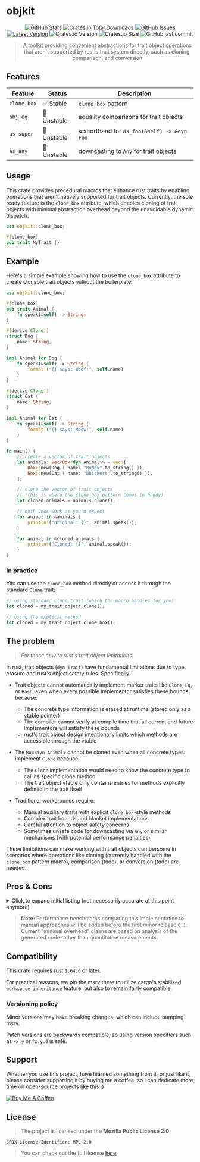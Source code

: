 # objkit

<div align="center" style="text-align: center;">

[![GitHub Stars](https://img.shields.io/github/stars/orgrinrt/objkit.svg)](https://github.com/orgrinrt/objkit/stargazers)
[![Crates.io Total Downloads](https://img.shields.io/crates/d/objkit)](https://crates.io/crates/objkit)
[![GitHub Issues](https://img.shields.io/github/issues/orgrinrt/objkit.svg)](https://github.com/orgrinrt/objkit/issues)
[![Latest Version](https://img.shields.io/badge/version-0.0.2-red.svg?label=latest)](https://github.com/orgrinrt/objkit)
![Crates.io Version](https://img.shields.io/crates/v/objkit?logoSize=auto&color=%23FDC700&link=https%3A%2F%2Fcrates.io%2Fcrates%2Fobjkit)
![Crates.io Size](https://img.shields.io/crates/size/objkit?color=%23C27AFF&link=https%3A%2F%2Fcrates.io%2Fcrates%2Fobjkit)
![GitHub last commit](https://img.shields.io/github/last-commit/orgrinrt/objkit?color=%23009689&link=https%3A%2F%2Fgithub.com%2Forgrinrt%2Fobjkit)

> A toolkit providing convenient abstractions for trait object operations that aren't supported by rust's trait system directly, such as cloning, comparison, and conversion


</div>

## Features

| Feature     | Status      | Description                                 |
|-------------|-------------|---------------------------------------------|
| `clone_box` | ✅ Stable    | `clone_box` pattern                         |
| `obj_eq`    | 🚧 Unstable | equality comparisons for trait objects      |
| `as_super`  | 🚧 Unstable | a shorthand for `as_foo(&self) -> &dyn Foo` |
| `as_any`    | 🚧 Unstable | downcasting to `Any` for trait objects      |

## Usage

This crate provides procedural macros that enhance rust traits by enabling operations that aren't natively supported for trait objects. Currently, the sole ready feature is the
`clone_box` attribute, which enables cloning of trait objects with minimal abstraction overhead beyond the unavoidable dynamic dispatch.

```rust
use objkit::clone_box;

#[clone_box]
pub trait MyTrait {}
```

## Example

Here's a simple example showing how to use the `clone_box` attribute to create clonable trait objects without the boilerplate:

```rust
use objkit::clone_box;

#[clone_box]
pub trait Animal {
    fn speak(&self) -> String;
}

#[derive(Clone)]
struct Dog {
    name: String,
}

impl Animal for Dog {
    fn speak(&self) -> String {
        format!("{} says: Woof!", self.name)
    }
}

#[derive(Clone)]
struct Cat {
    name: String,
}

impl Animal for Cat {
    fn speak(&self) -> String {
        format!("{} says: Meow!", self.name)
    }
}

fn main() {
    // create a vector of trait objects
    let animals: Vec<Box<dyn Animal>> = vec![
        Box::new(Dog { name: "Buddy".to_string() }),
        Box::new(Cat { name: "Whiskers".to_string() }),
    ];

    // clone the vector of trait objects 
    // (this is where the clone_box pattern comes in handy)
    let cloned_animals = animals.clone();

    // both vecs work as you'd expect
    for animal in &animals {
        println!("Original: {}", animal.speak());
    }

    for animal in &cloned_animals {
        println!("Cloned: {}", animal.speak());
    }
}
```

### In practice

You can use the `clone_box` method directly or access it through the standard `Clone` trait:

```rust
// using standard clone trait (which the macro handles for you)
let cloned = my_trait_object.clone();

// using the explicit method
let cloned = my_trait_object.clone_box();
```

## The problem

> *For those new to rust's trait object limitations:*

In rust, trait objects (`dyn Trait`) have fundamental limitations due to type erasure and rust's object safety rules. Specifically:

- Trait objects cannot automatically implement marker traits like `Clone`, `Eq`, or
  `Hash`, even when every possible implementor satisfies these bounds, because:
    - The concrete type information is erased at runtime (stored only as a vtable pointer)
    - The compiler cannot verify at compile time that all current and future implementors will satisfy these bounds
    - rust's trait object design intentionally limits which methods are accessible through the vtable

- The `Box<dyn Animal>` cannot be cloned even when all concrete types implement `Clone` because:
    - The `Clone` implementation would need to know the concrete type to call its specific clone method
    - The trait object vtable only contains entries for methods explicitly defined in the trait itself

- Traditional workarounds require:
    - Manual auxiliary traits with explicit `clone_box`-style methods
    - Complex trait bounds and blanket implementations
    - Careful attention to object safety concerns
    - Sometimes unsafe code for downcasting via `Any` or similar mechanisms (with potential performance penalties)

These limitations can make working with trait objects cumbersome in scenarios where operations like cloning (currently handled with the
`clone_box` pattern macro), comparison (todo), or conversion (todo) are needed.

## Pros & Cons

<details>
<summary>Click to expand initial listing (not necessarily accurate at this point anymore)</summary>

### Pros

1. **Type-system friendly**:
   Creates auxiliary trait implementations that work with rust's type system to keep static dispatch for concrete types, only using dynamic dispatch at trait object boundaries where it's unavoidable.

2. **Static type guarantees**:
   Maintains, where possible, rust's type system through trait bounds, for example for the clone_box pattern, by enforcing implementors be
   `Clone + 'static` without runtime checks.
3. **Minimal overhead abstractions**:
   ~~Introduces no overhead beyond the inherent dynamic dispatch required when working with trait objects. Avoids additional indirection
   layers or heap allocations that would degrade performance compared to a manually written implementation.~~ **NOTE: right now this is a
   work in progress and does not necessarily hold true**
4. **Reduces manual boilerplate**:
   Replaces error-prone manual auxiliary traits, blanket implementations, and explicit method forwarding typically needed for the clone_box pattern.

5. **Optimized dispatch implementation**:
   Implements patterns like clone_box using direct trait method calls rather than type erasure techniques such as
   `Any` downcasting. This approach produces more analyzable IR for compiler backends, avoiding additional optimization barriers beyond the inherent limitations of trait objects.

6. **Centralized implementation**:
   Consolidates some potentially complex trait implementation details in a single location, eliminating duplicated logic across different traits requiring the same pattern (and potential for user error/inconsistent implementations because of that).

7. **Focus on preserving object safety**:
   Avoids self-referential methods, associated types without bounds, or other features that would violate object safety requirements.

### Cons

1. **Procedural Macro Dependency**:
   Adds a procedural macro dependency to your project, which will increase compile times, even if only slightly. They can easily build up, so be mindful of that.

2. **Additional Generated Traits**:
   Creates auxiliary traits in your codebase that could potentially lead to name conflicts or increase the binary size.

3. **Implicit Code Generation**:
   The auto-generated implementations may make it less obvious what's happening under the hood compared to manual implementations. But that's also a pro. It's a two-edged sword.

4. **Still Developing Features**:
   Currently only implements the clone_box pattern, with other patterns still in planning.

5. **Trait Object Limitations**:
   Still bound by rust's fundamental trait object constraints. Not a magic bullet, just a convenience for some common patterns.

6. **Strict Trait Bounds**:
   Imposes specific trait bounds (like
   `Clone + 'static`) which might be more restrictive than a bespoke manual implementation for some cases.

7. **Learning Curve for Debugging**:
   Requires understanding the underlying pattern to effectively work through possible issues. Some of the quirks that come with the territory may not be immediately obvious to those who don't know the pattern, which can cause frustration.

</details>

> **Note:** Performance benchmarks comparing this implementation to manual approaches
> will be added before the first minor release `0.1`. Current "minimal overhead" claims are based
> on analysis of the generated code rather than quantitative measurements.

## Compatibility

This crate requires rust `1.64.0` or later.

For practical reasons, we pin the msrv there to utilize cargo's stabilized
`workspace-inheritance` feature, but also to remain fairly compatible.

### Versioning policy

Minor versions may have breaking changes, which can include bumping msrv.

Patch versions are backwards compatible, so using version specifiers such as `~x.y` or `^x.y.0` is safe.

## Support

Whether you use this project, have learned something from it, or just like it, please consider supporting it by buying me a coffee, so I can dedicate more time on open-source projects like this :)

<a href="https://buymeacoffee.com/orgrinrt" target="_blank"><img src="https://www.buymeacoffee.com/assets/img/custom_images/orange_img.png" alt="Buy Me A Coffee" style="height: auto !important;width: auto !important;" ></a>

## License

> The project is licensed under the **Mozilla Public License 2.0**.

`SPDX-License-Identifier: MPL-2.0`

> You can check out the full license [here](https://github.com/orgrinrt/objkit/blob/master/LICENSE)
